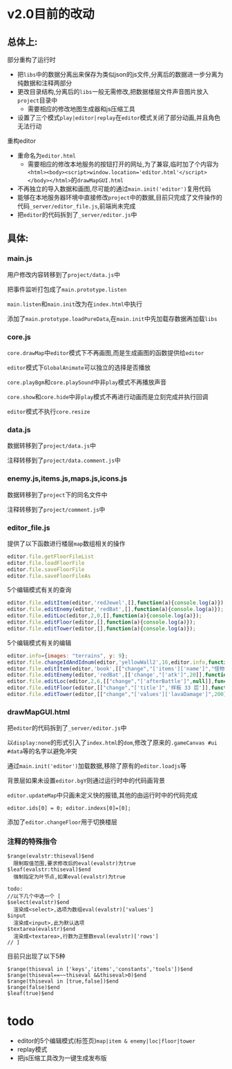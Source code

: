 # v2.0目前的改动

## 总体上:

部分重构了运行时
+ 把`libs`中的数据分离出来保存为类似json的js文件,分离后的数据进一步分离为纯数据和注释两部分
+ 更改目录结构,分离后的`libs`一般无需修改,把数据楼层文件声音图片放入`project`目录中
  * 需要相应的修改地图生成器和js压缩工具
+ 设置了三个模式`play|editor|replay`在`editor`模式关闭了部分动画,并且角色无法行动

重构editor
+ 重命名为`editor.html`
  * 需要相应的修改本地服务的按钮打开的网址,为了兼容,临时加了个内容为`<html><body><script>window.location='editor.html'</script></body></html>`的`drawMapGUI.html`
+ 不再独立的导入数据和画图,尽可能的通过`main.init('editor')`复用代码
+ 能够在本地服务器环境中直接修改`project`中的数据,目前只完成了文件操作的代码`_server/editor_file.js`,前端尚未完成
+ 把`editor`的代码拆到了`_server/editor.js`中

## 具体:

### main.js
用户修改内容转移到了`project/data.js`中

把事件监听打包成了`main.prototype.listen`

`main.listen`和`main.init`改为在`index.html`中执行

添加了`main.prototype.loadPureData`,在`main.init`中先加载存数据再加载`libs`

### core.js
`core.drawMap`中`editor`模式下不再画图,而是生成画图的函数提供给`editor`

`editor`模式下`GlobalAnimate`可以独立的选择是否播放

`core.playBgm`和`core.playSound`中非`play`模式不再播放声音

`core.show`和`core.hide`中非`play`模式不再进行动画而是立刻完成并执行回调

`editor`模式不执行`core.resize`

### data.js
数据转移到了`project/data.js`中

注释转移到了`project/data.comment.js`中

### enemy.js,items.js,maps.js,icons.js
数据转移到了`project`下的同名文件中

注释转移到了`project/comment.js`中

### editor_file.js
提供了以下函数进行楼层`map`数组相关的操作
```javascript
editor.file.getFloorFileList
editor.file.loadFloorFile
editor.file.saveFloorFile
editor.file.saveFloorFileAs
```
5个编辑模式有关的查询
```javascript
editor.file.editItem(editor,'redJewel',[],function(a){console.log(a)});
editor.file.editEnemy(editor,'redBat',[],function(a){console.log(a)});
editor.file.editLoc(editor,2,0,[],function(a){console.log(a)});
editor.file.editFloor(editor,[],function(a){console.log(a)});
editor.file.editTower(editor,[],function(a){console.log(a)});
```
5个编辑模式有关的编辑
```javascript
editor.info={images: "terrains", y: 9};
editor.file.changeIdAndIdnum(editor,'yellowWall2',16,editor.info,function(a){console.log(a)});
editor.file.editItem(editor,'book',[["change","['items']['name']","怪物手册的新名字"]],function(a){console.log(a)});
editor.file.editEnemy(editor,'redBat',[['change',"['atk']",20]],function(a){console.log(a)});
editor.file.editLoc(editor,2,6,[["change","['afterBattle']",null]],function(a){console.log(a)});
editor.file.editFloor(editor,[["change","['title']",'样板 33 层']],function(a){console.log(a)});
editor.file.editTower(editor,[["change","['values']['lavaDamage']",200]],function(a){console.log(a)});
```

### drawMapGUI.html
把`editor`的代码拆到了`_server/editor.js`中

以`display:none`的形式引入了`index.html`的`dom`,修改了原来的`.gameCanvas #ui #data`等的名字以避免冲突

通过`main.init('editor')`加载数据,移除了原有的`editor.loadjs`等

背景层如果未设置`editor.bgY`则通过运行时中的代码画背景

`editor.updateMap`中只画未定义快的报错,其他的由运行时中的代码完成

`editor.ids[0] = 0; editor.indexs[0]=[0];`

添加了`editor.changeFloor`用于切换楼层

### 注释的特殊指令
```
$range(evalstr:thiseval)$end
  限制取值范围,要求修改后的eval(evalstr)为true
$leaf(evalstr:thiseval)$end
  强制指定为叶节点,如果eval(evalstr)为true

todo:
//以下几个中选一个 [
$select(evalstr)$end
  渲染成<select>,选项为数组eval(evalstr)['values']
$input
  渲染成<input>,此为默认选项
$textarea(evalstr)$end
  渲染成<textarea>,行数为正整数eval(evalstr)['rows']
// ]
```
目前只出现了以下5种
```
$range(thiseval in ['keys','items','constants','tools'])$end
$range(thiseval==~~thiseval &&thiseval>0)$end
$range(thiseval in [true,false])$end
$range(false)$end
$leaf(true)$end
```
# todo

+ editor的5个编辑模式(标签页)`map|item & enemy|loc|floor|tower`
+ replay模式
+ 把js压缩工具改为一键生成发布版
